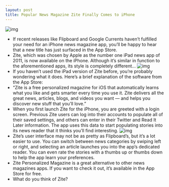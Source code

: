 ```yaml
---
layout: post
title: Popular News Magazine Zite Finally Comes to iPhone
---
```

![img](http://media.idownloadblog.com/wp-content/uploads/2011/12/zite-header.jpg)
* If recent releases like Flipboard and Google Currents haven’t fulfilled your need for an iPhone news magazine app, you’ll be happy to hear that a new title has just surfaced in the App Store.
* Zite, which was chosen by Apple as the number one iPad news app of 2011, is now available on the iPhone. Although it’s similar in function to the aforementioned apps, its style is completely different…
![img](http://media.idownloadblog.com/wp-content/uploads/2011/12/Photo-Dec-09-12-49-31-PM.jpeg)
* If you haven’t used the iPad version of Zite before, you’re probably wondering what it does. Here’s a brief explanation of the software from the App Store:
* “Zite is a free personalized magazine for iOS that automatically learns what you like and gets smarter every time you use it. Zite delivers all the great news, articles, blogs, and videos you want — and helps you discover new stuff that you’ll love.”
* When you first launch Zite for the iPhone, you are greeted with a login screen. Previous Zite users can log into their accounts to populate all of their saved settings, and others can enter in their Twitter and Read It Later information. The app uses this data to start populating stories into its news reader that it thinks you’ll find interesting.
![img](http://media.idownloadblog.com/wp-content/uploads/2011/12/Photo-Dec-09-12-16-30-PM.jpeg)
* Zite’s user interface may not be as pretty as Flipboard’s, but it’s a lot easier to use. You can switch between news categories by swiping left or right, and selecting an article launches you into the app’s dedicated reader. You can even rate the stories with a thumbs up or thumbs down to help the app learn your preferences.
* Zite Personalized Magazine is a great alternative to other news magazines apps. If you want to check it out, it’s available in the App Store for free.
* What do you think of Zite?

